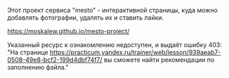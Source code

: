 Этот проект сервиса "mesto" - интерактивной страницы, куда можно добавлять фотографии, удалять их и ставить лайки.

https://moskalew.github.io/mesto-project/


 Указанный ресурс к ознакомлению недоступен, и выдаёт ошибку 403:
    "На странице https://practicum.yandex.ru/trainer/web/lesson/939aeab7-0508-49e8-bcf2-199d4dbf74f7/ вы сможете найти рекомендации по заполнению файла."
